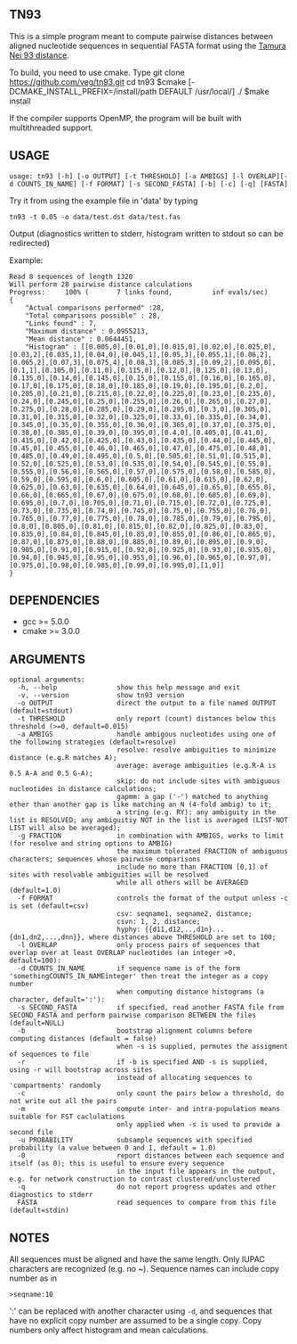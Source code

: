 TN93
----

This is a simple program meant to compute pairwise distances between aligned 
nucleotide sequences in sequential FASTA format using the 
[Tamura Nei 93 distance](http://www.ncbi.nlm.nih.gov/pubmed/8336541).


To build, you need to use cmake. Type 
	git clone https://github.com/veg/tn93.git
	cd tn93
	$cmake [-DCMAKE_INSTALL_PREFIX=/install/path DEFAULT /usr/local/] ./
	$make install

If the compiler supports OpenMP, the program will be built with multithreaded
support.

USAGE
-----

	usage: tn93 [-h] [-o OUTPUT] [-t THRESHOLD] [-a AMBIGS] [-l OVERLAP][-d COUNTS_IN_NAME] [-f FORMAT] [-s SECOND_FASTA] [-b] [-c] [-q] [FASTA]

Try it from using the example file in 'data' by typing 

	tn93 -t 0.05 -o data/test.dst data/test.fas

Output (diagnostics written to stderr, histogram written to stdout so can be redirected)

Example:

    Read 8 sequences of length 1320
    Will perform 28 pairwise distance calculations
    Progress:     100% (       7 links found,          inf evals/sec)
    {
	    "Actual comparisons performed" :28,
	    "Total comparisons possible" : 28,
	    "Links found" : 7,
	    "Maximum distance" : 0.0955213,
	    "Mean distance" : 0.0644451,
	    "Histogram" : [[0.005,0],[0.01,0],[0.015,0],[0.02,0],[0.025,0],[0.03,2],[0.035,1],[0.04,0],[0.045,1],[0.05,3],[0.055,1],[0.06,2],[0.065,2],[0.07,3],[0.075,4],[0.08,3],[0.085,3],[0.09,2],[0.095,0],[0.1,1],[0.105,0],[0.11,0],[0.115,0],[0.12,0],[0.125,0],[0.13,0],[0.135,0],[0.14,0],[0.145,0],[0.15,0],[0.155,0],[0.16,0],[0.165,0],[0.17,0],[0.175,0],[0.18,0],[0.185,0],[0.19,0],[0.195,0],[0.2,0],[0.205,0],[0.21,0],[0.215,0],[0.22,0],[0.225,0],[0.23,0],[0.235,0],[0.24,0],[0.245,0],[0.25,0],[0.255,0],[0.26,0],[0.265,0],[0.27,0],[0.275,0],[0.28,0],[0.285,0],[0.29,0],[0.295,0],[0.3,0],[0.305,0],[0.31,0],[0.315,0],[0.32,0],[0.325,0],[0.33,0],[0.335,0],[0.34,0],[0.345,0],[0.35,0],[0.355,0],[0.36,0],[0.365,0],[0.37,0],[0.375,0],[0.38,0],[0.385,0],[0.39,0],[0.395,0],[0.4,0],[0.405,0],[0.41,0],[0.415,0],[0.42,0],[0.425,0],[0.43,0],[0.435,0],[0.44,0],[0.445,0],[0.45,0],[0.455,0],[0.46,0],[0.465,0],[0.47,0],[0.475,0],[0.48,0],[0.485,0],[0.49,0],[0.495,0],[0.5,0],[0.505,0],[0.51,0],[0.515,0],[0.52,0],[0.525,0],[0.53,0],[0.535,0],[0.54,0],[0.545,0],[0.55,0],[0.555,0],[0.56,0],[0.565,0],[0.57,0],[0.575,0],[0.58,0],[0.585,0],[0.59,0],[0.595,0],[0.6,0],[0.605,0],[0.61,0],[0.615,0],[0.62,0],[0.625,0],[0.63,0],[0.635,0],[0.64,0],[0.645,0],[0.65,0],[0.655,0],[0.66,0],[0.665,0],[0.67,0],[0.675,0],[0.68,0],[0.685,0],[0.69,0],[0.695,0],[0.7,0],[0.705,0],[0.71,0],[0.715,0],[0.72,0],[0.725,0],[0.73,0],[0.735,0],[0.74,0],[0.745,0],[0.75,0],[0.755,0],[0.76,0],[0.765,0],[0.77,0],[0.775,0],[0.78,0],[0.785,0],[0.79,0],[0.795,0],[0.8,0],[0.805,0],[0.81,0],[0.815,0],[0.82,0],[0.825,0],[0.83,0],[0.835,0],[0.84,0],[0.845,0],[0.85,0],[0.855,0],[0.86,0],[0.865,0],[0.87,0],[0.875,0],[0.88,0],[0.885,0],[0.89,0],[0.895,0],[0.9,0],[0.905,0],[0.91,0],[0.915,0],[0.92,0],[0.925,0],[0.93,0],[0.935,0],[0.94,0],[0.945,0],[0.95,0],[0.955,0],[0.96,0],[0.965,0],[0.97,0],[0.975,0],[0.98,0],[0.985,0],[0.99,0],[0.995,0],[1,0]]
    }

DEPENDENCIES
------------
* gcc >= 5.0.0
* cmake >= 3.0.0

ARGUMENTS
---------

    optional arguments:
      -h, --help               show this help message and exit
      -v, --version            show tn93 version 
      -o OUTPUT                direct the output to a file named OUTPUT (default=stdout)
      -t THRESHOLD             only report (count) distances below this threshold (>=0, default=0.015)
      -a AMBIGS                handle ambigous nucleotides using one of the following strategies (default=resolve)
                               resolve: resolve ambiguities to minimize distance (e.g.R matches A);
                               average: average ambiguities (e.g.R-A is 0.5 A-A and 0.5 G-A);
                               skip: do not include sites with ambiguous nucleotides in distance calculations;
                               gapmm: a gap ('-') matched to anything other than another gap is like matching an N (4-fold ambig) to it;
                               a string (e.g. RY): any ambiguity in the list is RESOLVED; any ambiguitiy NOT in the list is averaged (LIST-NOT LIST will also be averaged);
      -g FRACTION              in combination with AMBIGS, works to limit (for resolve and string options to AMBIG)
                               the maximum tolerated FRACTION of ambiguous characters; sequences whose pairwise comparisons
                               include no more than FRACTION [0,1] of sites with resolvable ambiguities will be resolved
                               while all others will be AVERAGED (default=1.0)
      -f FORMAT                controls the format of the output unless -c is set (default=csv)
                               csv: seqname1, seqname2, distance;
                               csvn: 1, 2, distance;
                               hyphy: {{d11,d12,..,d1n}...{dn1,dn2,...,dnn}}, where distances above THRESHOLD are set to 100;
      -l OVERLAP               only process pairs of sequences that overlap over at least OVERLAP nucleotides (an integer >0, default=100):
      -d COUNTS_IN_NAME        if sequence name is of the form 'somethingCOUNTS_IN_NAMEinteger' then treat the integer as a copy number
                               when computing distance histograms (a character, default=':'):
      -s SECOND_FASTA          if specified, read another FASTA file from SECOND_FASTA and perform pairwise comparison BETWEEN the files (default=NULL)
      -b                       bootstrap alignment columns before computing distances (default = false)
                               when -s is supplied, permutes the assigment of sequences to file
      -r                       if -b is specified AND -s is supplied, using -r will bootstrap across sites
                               instead of allocating sequences to 'compartments' randomly
      -c                       only count the pairs below a threshold, do not write out all the pairs 
      -m                       compute inter- and intra-population means suitable for FST caclulations
                               only applied when -s is used to provide a second file  
      -u PROBABILITY           subsample sequences with specified probability (a value between 0 and 1, default = 1.0) 
      -0                       report distances between each sequence and itself (as 0); this is useful to ensure every sequence
                               in the input file appears in the output, e.g. for network construction to contrast clustered/unclustered
      -q                       do not report progress updates and other diagnostics to stderr 
      FASTA                    read sequences to compare from this file (default=stdin)


NOTES
-----

All sequences must be aligned and have the same length.  Only IUPAC characters are recognized (e.g. no ~). Sequence names can include copy number as in 

    >seqname:10

':' can be replaced with another character using `-d`, and sequences that have no explicit copy number are assumed to be a single copy. Copy numbers 
only affect histogram and mean calculations.


	
